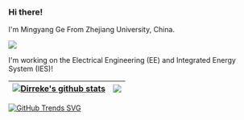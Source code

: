 ### Hi there!

I'm Mingyang Ge From Zhejiang University, China. 

![](https://komarev.com/ghpvc/?username=your-github-username)

I'm working on the Electrical Engineering (EE) and Integrated Energy System (IES)!

| <a href="https://github.com/Dirreke"><img align="center" src="https://github-readme-stats-dirreke.vercel.app/api?username=Dirreke&count_private=true&show_icons=true&theme=radical&bg_color=30,e96443,904e95&title_color=fff&text_color=fff&include_all_commits=true&hide_border=true" alt="Dirreke's github stats" /></a> | <a href="https://github.com/Dirreke"><img align="center" src="https://api.githubtrends.io/user/svg/Dirreke/langs?time_range=one_year&use_percent=True&include_private=True&group=private&loc_metric=changed&compact=True&theme=synthwaves" /></a> |
| ------------- | ------------- |


[![GitHub Trends SVG](https://api.githubtrends.io/user/svg/Dirreke/langs?time_range=one_year&include_private=True&theme=synthwaves&loc_metric=changed)](https://github.com/Dirreke)
